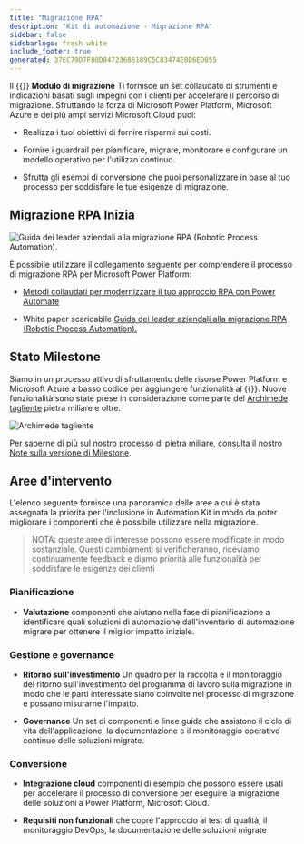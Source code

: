 ```yaml
---
title: "Migrazione RPA"
description: "Kit di automazione - Migrazione RPA"
sidebar: false
sidebarlogo: fresh-white
include_footer: true
generated: 37EC79D7F80D84723686189C5C83474E0D6ED055
---
```


Il {{<product-name>}} **Modulo di migrazione** Ti fornisce un set collaudato di strumenti e indicazioni basati sugli impegni con i clienti per accelerare il percorso di migrazione. Sfruttando la forza di Microsoft Power Platform, Microsoft Azure e dei più ampi servizi Microsoft Cloud puoi:

- Realizza i tuoi obiettivi di fornire risparmi sui costi.

- Fornire i guardrail per pianificare, migrare, monitorare e configurare un modello operativo per l'utilizzo continuo.

- Sfrutta gli esempi di conversione che puoi personalizzare in base al tuo processo per soddisfare le tue esigenze di migrazione.

## Migrazione RPA Inizia

![Guida dei leader aziendali alla migrazione RPA (Robotic Process Automation).](https://msflowblogscdn.azureedge.net/wp-content/uploads/2022/01/RPAWhitepaper_Img-241x300.png)

È possibile utilizzare il collegamento seguente per comprendere il processo di migrazione RPA per Microsoft Power Platform:

- [Metodi collaudati per modernizzare il tuo approccio RPA con Power Automate](https://powerautomate.microsoft.com/blog/proven-methods-to-modernize-your-rpa-approach-with-power-automate/)

- White paper scaricabile [Guida dei leader aziendali alla migrazione RPA (Robotic Process Automation).](https://aka.ms/PAD/RPAMigrationWhitepaper)

## Stato Milestone

Siamo in un processo attivo di sfruttamento delle risorse Power Platform e Microsoft Azure a basso codice per aggiungere funzionalità al {{<product-name>}}. Nuove funzionalità sono state prese in considerazione come parte del [Archimede tagliente](/it/releases/november-2022) pietra miliare e oltre.

![Archimede tagliente](/images/sharp-archimedes.png)

Per saperne di più sul nostro processo di pietra miliare, consulta il nostro [Note sulla versione di Milestone](/it/releases/milestones).

## Aree d'intervento

L'elenco seguente fornisce una panoramica delle aree a cui è stata assegnata la priorità per l'inclusione in Automation Kit in modo da poter migliorare i componenti che è possibile utilizzare nella migrazione.

> NOTA: queste aree di interesse possono essere modificate in modo sostanziale. Questi cambiamenti si verificheranno, riceviamo continuamente feedback e diamo priorità alle funzionalità per soddisfare le esigenze dei clienti

### Pianificazione

- **Valutazione** componenti che aiutano nella fase di pianificazione a identificare quali soluzioni di automazione dall'inventario di automazione migrare per ottenere il miglior impatto iniziale.

### Gestione e governance

- **Ritorno sull'investimento** Un quadro per la raccolta e il monitoraggio del ritorno sull'investimento del programma di lavoro sulla migrazione in modo che le parti interessate siano coinvolte nel processo di migrazione e possano misurarne l'impatto.

- **Governance** Un set di componenti e linee guida che assistono il ciclo di vita dell'applicazione, la documentazione e il monitoraggio operativo continuo delle soluzioni migrate.

### Conversione

- **Integrazione cloud** componenti di esempio che possono essere usati per accelerare il processo di conversione per eseguire la migrazione delle soluzioni a Power Platform, Microsoft Cloud.

- **Requisiti non funzionali** che copre l'approccio ai test di qualità, il monitoraggio DevOps, la documentazione delle soluzioni migrate
